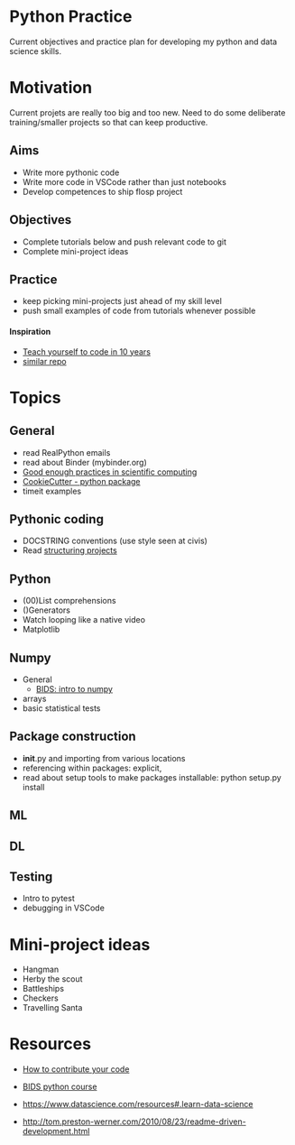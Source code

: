 # Python Practice
Current objectives and practice plan for developing my python and data science skills.

# Motivation
Current projets are really too big and too new. Need to do some deliberate training/smaller projects so that can keep productive.

## Aims
- Write more pythonic code
- Write more code in VSCode rather than just notebooks
- Develop competences to ship flosp project

## Objectives
- Complete tutorials below and push relevant code to git
- Complete mini-project ideas

## Practice
- keep picking mini-projects just ahead of my skill level
- push small examples of code from tutorials whenever possible


#### Inspiration
* [Teach yourself to code in 10 years](http://norvig.com/21-days.html)
* [similar repo](https://github.com/robert8138/python-deliberate-practice/blob/master/README.md)

# Topics

## General
- read RealPython emails
- read about Binder (mybinder.org)
- [Good enough practices in scientific computing](https://arxiv.org/abs/1609.00037)
- [CookieCutter - python package](https://cookiecutter.readthedocs.io/en/latest/)
- timeit examples

## Pythonic coding
- DOCSTRING conventions (use style seen at civis)
- Read [structuring projects](https://docs.python-guide.org/writing/structure/)

## Python
- (00)List comprehensions
- ()Generators
- Watch looping like a native video
- Matplotlib

## Numpy
- General
  - [BIDS: intro to numpy](https://www.youtube.com/watch?v=PDOsOcG0m-Q)
- arrays
- basic statistical tests


## Package construction
- __init__.py and importing from various locations
- referencing within packages: explicit,  
- read about setup tools to make packages installable: python setup.py install

## ML

## DL

## Testing
- Intro to pytest
- debugging in VSCode

# Mini-project ideas
* Hangman
* Herby the scout
* Battleships
* Checkers
* Travelling Santa



# Resources
- [How to contribute your code](https://www.youtube.com/watch?v=uRul8QdYvqQ)
- [BIDS python course](https://bids.berkeley.edu/news/python-boot-camp-fall-2016-training-videos-available-online)
- https://www.datascience.com/resources#.learn-data-science



- http://tom.preston-werner.com/2010/08/23/readme-driven-development.html